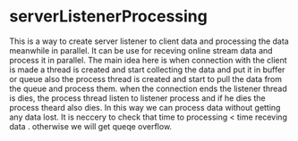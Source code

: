 # serverListenerProcessing
This is a way to create server listener to client data and processing the data meanwhile in parallel.
It can be use for receving online stream data and process it in parallel.
The main idea here is when connection with the client is made a thread is created and start collecting the data and put it in buffer or queue
also the process thread is created and start to pull the data from the queue and process them. 
when the connection ends the listener thread is dies, the process thread listen to listener process and if he dies the process theard also dies.
In this way we can process data without getting any data lost.
It is neccery to check that time to processing < time receving data . otherwise we will get queqe overflow. 

